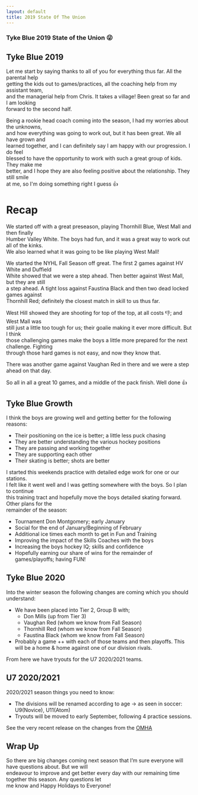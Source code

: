 ```yaml
---
layout: default
title: 2019 State Of The Union
---
```


### Tyke Blue 2019 State of the Union 😜

## Tyke Blue 2019

Let me start by saying thanks to all of you for everything thus far. All the parental help  
getting the kids out to games/practices, all the coaching help from my assistant team,  
and the managerial help from Chris. It takes a village! Been great so far and I am looking  
forward to the second half.

Being a rookie head coach coming into the season, I had my worries about the unknowns,  
and how everything was going to work out, but it has been great. We all have grown and  
learned together, and I can definitely say I am happy with our progression. I do feel  
blessed to have the opportunity to work with such a great group of kids. They make me  
better, and I hope they are also feeling positive about the relationship. They still smile  
at me, so I'm doing something right I guess 👍

# Recap

We started off with a great preseason, playing Thornhill Blue, West Mall and then finally  
Humber Valley White. The boys had fun, and it was a great way to work out all of the kinks.  
We also learned what it was going to be like playing West Mall!

We started the NYHL Fall Season off great. The first 2 games against HV White and Duffield  
White showed that we were a step ahead. Then better against West Mall, but they are still  
a step ahead. A tight loss against Faustina Black and then two dead locked games against  
Thornhill Red; definitely the closest match in skill to us thus far.

West Hill showed they are shooting for top of the top, at all costs 👎; and West Mall was  
still just a little too tough for us; their goalie making it ever more difficult. But I think  
those challenging games make the boys a little more prepared for the next challenge. Fighting  
through those hard games is not easy, and now they know that.

There was another game against Vaughan Red in there and we were a step ahead on that day.   

So all in all a great 10 games, and a middle of the pack finish. Well done 👍

## Tyke Blue Growth
I think the boys are growing well and getting better for the following reasons:

- Their positioning on the ice is better; a little less puck chasing
- They are better understanding the various hockey positions
- They are passing and working together
- They are supporting each other
- Their skating is better; shots are better

I started this weekends practice with detailed edge work for one or our stations.  
I felt like it went well and I was getting somewhere with the boys. So I plan to continue  
this training tract and hopefully move the boys detailed skating forward. Other plans for the  
remainder of the season:

- Tournament Don Montgomery; early January
- Social for the end of January/Beginning of February
- Additional ice times each month to get in Fun and Training
- Improving the impact of the Skills Coaches with the boys
- Increasing the boys hockey IQ; skills and confidence
- Hopefully earning our share of wins for the remainder of games/playoffs; having FUN!


## Tyke Blue 2020
Into the winter season the following changes are coming which you should understand:

- We have been placed into Tier 2, Group B with;
	- Don Mills (up from Tier 3)
	- Vaughan Red (whom we know from Fall Season)
	- Thornhill Red (whom we know from Fall Season)
	- Faustina Black (whom we know from Fall Season)
- Probably a game ++ with each of those teams and then playoffs. This will be a home & home
against one of our division rivals. 

From here we have tryouts for the U7 2020/2021 teams.

## U7 2020/2021
2020/2021 season things you need to know:

- The divisions will be renamed according to age -> as seen in soccer: U9(Novice), U11(Atom)
- Tryouts will be moved to early September, following 4 practice sessions.

See the very recent release on the changes from the [OMHA](https://www.omha.net/news_article/show/1073503)

## Wrap Up
So there are big changes coming next season that I’m sure everyone will have questions about. But we will  
endeavour to improve and get better every day with our remaining time together this season. Any questions let  
me know and Happy Holidays to Everyone!
